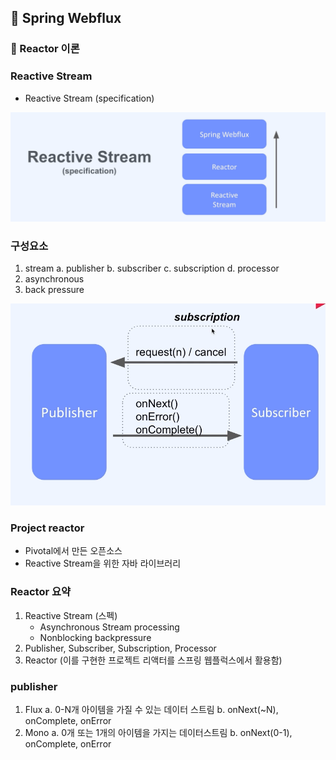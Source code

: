## :pushpin: Spring Webflux
### :seedling: Reactor 이론
### Reactive Stream
- Reactive Stream (specification)

![](./images/reactive_stream.png)

### 구성요소
1. stream
   a. publisher
   b. subscriber
   c. subscription
   d. processor
2. asynchronous
3. back pressure

![](./images/reactor2.png)

### Project reactor
- Pivotal에서 만든 오픈소스
- Reactive Stream을 위한 자바 라이브러리 

### Reactor 요약
1. Reactive Stream (스펙)
   - Asynchronous Stream processing
   - Nonblocking backpressure
2. Publisher, Subscriber, Subscription, Processor
3. Reactor (이를 구현한 프로젝트 리액터를 스프링 웹플럭스에서 활용함)


### publisher
1. Flux
   a. 0-N개 아이템을 가질 수 있는 데이터 스트림
   b. onNext(~N), onComplete, onError
2. Mono
   a. 0개 또는 1개의 아이템을 가지는 데이터스트림
   b. onNext(0-1), onComplete, onError